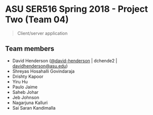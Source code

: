 # ASU SER516 Spring 2018 - Project Two (Team 04)
> Client/server application

## Team members
>
- David Henderson ([@david-henderson](https://github.com/david-henderson) | dchende2 | davidhenderson@asu.edu)
- Shreyas Hosahalli Govindaraja
- Drishty Kapoor
- Yiru Hu
- Paulo Jaime
- Saheb Johar
- Jeb Johnson
- Nagarjuna Kalluri
- Sai Saran Kandimalla
